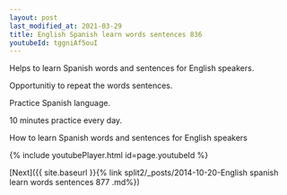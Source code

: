 ```yaml
---
layout: post
last_modified_at: 2021-03-29
title: English Spanish learn words sentences 836 
youtubeId: tggniAf5ouI
---
```

 
 
Helps to learn Spanish words and sentences for English speakers.

Opportunitiy to repeat the words sentences. 

Practice Spanish language. 
 
10 minutes practice every day. 
 
How to learn Spanish words and sentences for English speakers 
 
{% include youtubePlayer.html id=page.youtubeId %}
 
 
[Next]({{ site.baseurl }}{% link  split2/_posts/2014-10-20-English spanish learn words sentences 877 .md%})
 
